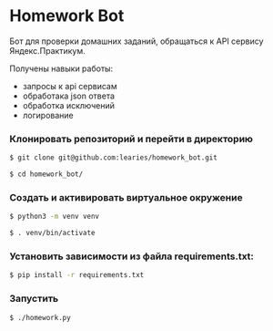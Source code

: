 # Homework Bot
Бот для проверки домашних заданий, обращаться к API сервису Яндекс.Практикум.

Получены навыки работы:
- запросы к api сервисам
- обработака json ответа
- обработка исключений
- логирование

### Клонировать репозиторий и перейти в директорию
```bash
$ git clone git@github.com:learies/homework_bot.git
```
```bash
$ cd homework_bot/
```
### Cоздать и активировать виртуальное окружение
```bash
$ python3 -m venv venv
```
```bash
$ . venv/bin/activate
```
### Установить зависимости из файла requirements.txt:
```bash
$ pip install -r requirements.txt
```
### Запустить
```bash
$ ./homework.py
```
